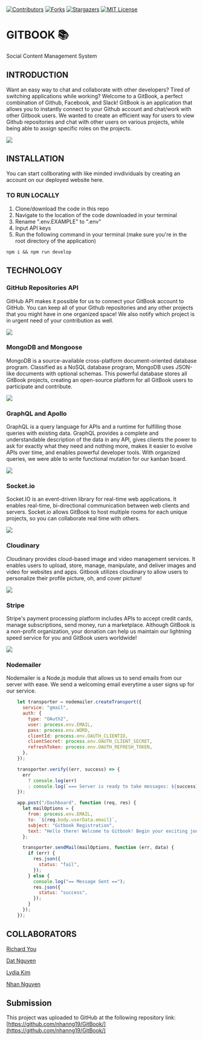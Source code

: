 [![Contributors][contributors-shield]][contributors-url]
[![Forks][forks-shield]][forks-url]
[![Stargazers][stars-shield]][stars-url]
[![MIT License][license-shield]][license-url]

# GITBOOK 📚
Social Content Management System

## INTRODUCTION

Want an easy way to chat and collaborate with other developers? Tired of switching applications while working? Welcome to a GitBook, a perfect combination of Github, Facebook, and Slack! GitBook is an application that allows you to instantly connect to your Github account and chat/work with other Gitbook users. We wanted to create an efficient way for users to view Github repositories and chat with other users on various projects, while being able to assign specific roles on the projects.

![](./assets/landing.PNG)

## INSTALLATION

You can start collborating with like minded invdividuals by creating an account on our deployed website here.

### TO RUN LOCALLY
1. Clone/download the code in this repo
2. Navigate to the location of the code downloaded in your terminal
3. Rename ".env.EXAMPLE" to ".env"
4. Input API keys
6. Run the following command in your terminal (make sure you're in the root directory of the application)
```git
npm i && npm run develop
```

## TECHNOLOGY

### GitHub Repositories API
GitHub API makes it possible for us to connect your GitBook account to GitHub. You can keep all of your Github repositories and any other projects that you might have in one organized space! We also notify which project is in urgent need of your contribution as well. 

![](/assets/github.PNG)

### MongoDB and Mongoose
MongoDB is a source-available cross-platform document-oriented database program. Classified as a NoSQL database program, MongoDB uses JSON-like documents with optional schemas. This powerful database stores all GitBook projects, creating an open-source platform for all GitBook users to participate and contribute. 

![](/assets/mongo.PNG)

### GraphQL and Apollo
GraphQL is a query language for APIs and a runtime for fulfilling those queries with existing data. GraphQL provides a complete and understandable description of the data in any API, gives clients the power to ask for exactly what they need and nothing more, makes it easier to evolve APIs over time, and enables powerful developer tools. With organized queries, we were able to write functional mutation for our kanban board.

![](/assets/kanban.PNG)

### Socket.io
Socket.IO is an event-driven library for real-time web applications. It enables real-time, bi-directional communication between web clients and servers. Socket.io allows GitBook to host multiple rooms for each unique projects, so you can collaborate real time with others.

![](/assets/chat.PNG)

### Cloudinary
Cloudinary provides cloud-based image and video management services. It enables users to upload, store, manage, manipulate, and deliver images and video for websites and apps. Gitbook utilizes cloudinary to allow users to personalize their profile picture, oh, and cover picture! 

![](/assets/profile.PNG)

### Stripe 
 Stripe's payment processing platform includes APIs to accept credit cards, manage subscriptions, send money, run a marketplace. Although GitBook is a non-profit organization, your donation can help us maintain our lightning speed service for you and GitBook users worldwide!

![](/assets/stripe.PNG)

### Nodemailer 
Nodemailer is a Node.js module that allows us to send emails from our server with ease. We send a welcoming email everytime a user signs up for our service.
```javascript
    let transporter = nodemailer.createTransport({
      service: "gmail",
      auth: {
        type: "OAuth2",
        user: process.env.EMAIL,
        pass: process.env.WORD,
        clientId: process.env.OAUTH_CLIENTID,
        clientSecret: process.env.OAUTH_CLIENT_SECRET,
        refreshToken: process.env.OAUTH_REFRESH_TOKEN,
      },
    });

    transporter.verify((err, success) => {
      err
        ? console.log(err)
        : console.log(`=== Server is ready to take messages: ${success} ===`);
    });

    app.post("/Dashboard", function (req, res) {
      let mailOptions = {
        from: process.env.EMAIL,
        to: `${req.body.userData.email}`,
        subject: "Gitbook Registration",
        text: "Hello there! Welcome to Gitbook! Begin your exciting journey of collaborating with fellow developers now!",
      };

      transporter.sendMail(mailOptions, function (err, data) {
        if (err) {
          res.json({
            status: "fail",
          });
        } else {
          console.log("== Message Sent ==");
          res.json({
            status: "success",
          });
        }
      });
    });
```
## COLLABORATORS

[Richard You](https://github.com/yichanyourichard)

[Dat Nguyen](https://github.com/crestatic)

[Lydia Kim](https://github.com/lydiakim10)

[Nhan Nguyen](https://github.com/nhanng19)

## Submission
This project was uploaded to GitHub at the following repository link:
[https://github.com/nhanng19/GitBook/](https://github.com/nhanng19/GitBook/)


[contributors-shield]: https://img.shields.io/github/contributors/nhanng19/GitBook.svg?style=for-the-badge
[contributors-url]: https://github.com/nhanng19/GitBook/graphs/contributors
[forks-shield]: https://img.shields.io/github/forks/nhanng19/GitBook.svg?style=for-the-badge
[forks-url]: https://github.com/nhanng19/GitBook/network/members
[stars-shield]: https://img.shields.io/github/stars/nhanng19/GitBook.svg?style=for-the-badge
[stars-url]: https://github.com/nhanng19/GitBook/stargazers
[license-shield]: https://img.shields.io/github/license/othneildrew/Best-README-Template.svg?style=for-the-badge
[license-url]: https://github.com/othneildrew/Best-README-Template/blob/master/LICENSE.txt
